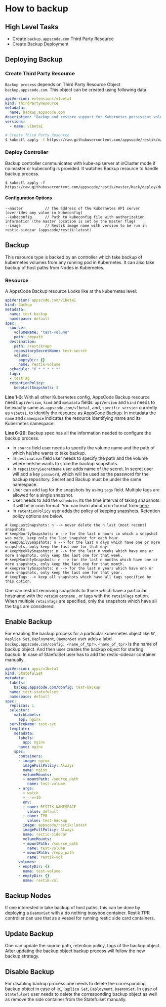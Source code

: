# How to backup



## High Level Tasks
* Create `backup.appscode.com` Third Party Resource
* Create Backup Deployment

## Deploying Backup

### Create Third Party Resource
`Backup process` depends on Third Party Resource Object `backup.appscode.com`. This object can be created using following data.

```yaml
apiVersion: extensions/v1beta1
kind: ThirdPartyResource
metadata:
  name: backup.appscode.com
description: "Backup and restore support for Kubernetes persistent volumes by AppsCode"
versions:
  - name: v1beta1
```


```sh
# Create Third Party Resource
$ kubectl apply -f https://raw.githubusercontent.com/appscode/restik/master/api/extensions/backup.yaml
```


### Deploy Controller
Backup controller communicates with kube-apiserver at inCluster mode if no master or kubeconfig is provided. It watches Backup resource to handle backup process.
```
$ kubectl apply -f https://raw.githubusercontent.com/appscode/restik/master/hack/deploy/deployments.yaml
```

#### Configuration Options
```
--master          // The address of the Kubernetes API server (overrides any value in kubeconfig)
--kubeconfig      // Path to kubeconfig file with authorization information (the master location is set by the master flag)
--image           // Restik image name with version to be run in restic-sidecar (appscode/restik:latest)
```

## Backup
This resource type is backed by an controller which take backup of kubernetes volumes from any running pod in Kubernetes. It can also take backup of host paths from Nodes in Kubernetes.

### Resource
A AppsCode Backup resource Looks like at the kubernetes level:

```yaml
apiVersion: appscode.com/v1beta1
kind: Backup
metadata:
  name: test-backup
  namespace: default
spec:
  source:
    volumeName: "test-volume"
    path: /mypath
  destination:
    path: /restikrepo
    repositorySecretName: test-secret
    volume:
      emptyDir: {}
      name: restik-volume
  schedule: "0 * * * * *"
  tags:
  - testTag
  retentionPolicy:
    keepLastSnapshots: 3
```

**Line 1-3**: With all other Kubernetes config, AppsCode Backup resource needs `apiVersion`, `kind` and `metadata` fields. `apiVersion` and `kind` needs to be exactly same as `appscode.com/v1beta1`, and, `specific version` currently as `v1beta1`, to identify the resource
as AppsCode Backup. In metadata the `name` and `namespace` indicates the resource identifying name and its Kubernetes namespace.

**Line 6-20**: Backup spec has all the information needed to configure the backup process. 

* In `source` field user needs to specify the volume name and the path of which he/she wants to take backup.
* In `destination` field user needs to specify the path and the volume where he/she wants to store the backup snapshots.
* In `repositorySecretName` user adds name of the secret. In secret user will add a key `password`, which will be used as the password for the backup repository. Secret and Backup must be under the same namespace.
* User can add tag for the snapshots by using `tags` field. Multiple tags are allowed for a single snapshot.
* User needs to add the `schedule`. Its the time interval of taking snapshots. It will be in cron format. You can learn about cron format from [here](http://www.nncron.ru/help/EN/working/cron-format.htm).
* In `retentionPolicy` user adds the policy of keeping snapshots. Retention policy options are below.

```
# keepLastSnapshots: n --> never delete the n last (most recent) snapshots
# keepHourlySnapshots: n --> for the last n hours in which a snapshot was made, keep only the last snapshot for each hour.
# keepDailySnapshots: n --> for the last n days which have one or more snapshots, only keep the last one for that day.
# keepWeeklySnapshots: n --> for the last n weeks which have one or more snapshots, only keep the last one for that week.
# keepMonthlySnapshots: n --> for the last n months which have one or more snapshots, only keep the last one for that month.
# keepYearlySnapshots: n --> for the last n years which have one or more snapshots, only keep the last one for that year.
# keepTags --> keep all snapshots which have all tags specified by this option.
```                
One can restrict removing snapshots to those which have a particular hostname with the `retainHostname` , or tags with the `retainTags` option. 
When multiple `retainTags` are specified, only the snapshots which have all the tags are considered.

## Enable Backup

For enabling the backup process for a particular kubernetes object like `RC`, `Replica Set`, `Deployment`, `DaemonSet` user adds a label `backup.appscode.com/config: <name_of_tpr>`. `<name_of_tpr>` is the name of backup object. And then user creates the backup object for starting backub.
In case of StaefulSet user has to add the restic-sidecar container manually.

```yaml
apiVersion: apps/v1beta1
kind: StatefulSet
metadata:
  labels:
    backup.appscode.com/config: test-backup
  name: test-statefulset
  namespace: default
spec:
  replicas: 1
  selector:
    matchLabels:
      app: nginx
  serviceName: test-svc
  template:
    metadata:
      labels:
        app: nginx
      name: nginx
    spec:
      containers:
      - image: nginx
        imagePullPolicy: Always
        name: nginx
        volumeMounts:
        - mountPath: /source_path
          name: test-volume
      - args:
        - watch
        - --v=10
        env:
        - name: RESTIK_NAMESPACE
          value: default
        - name: TPR
          value: test-backup
        image: appscode/restik:latest
        imagePullPolicy: Always
        name: restic-sidecar
        volumeMounts:
        - mountPath: /source_path
          name: test-volume
        - mountPath: /repo_path
          name: restik-vol
      volumes:
      - emptyDir: {}
        name: test-volume
      - emptyDir: {}
        name: restik-vol
```

## Backup Nodes

If one interested in take backup of host paths, this can be done by deploying a `DaemonSet` with a do nothing busybox container. 
Restik TPR controller can use that as a vessel for running restic side card containers.

## Update Backup

One can update the source path, retention policy, tags of the backup object. After updating the backup object backup process will follow the new backup strategy.

## Disable Backup

For disabling backup process one needs to delete the corresponding backup object in case of `RC`, `Replica Set`, `Deployment`, `DaemonSet`.
In case of `Statefulset` user needs to delete the corresponding backup object as well as remove the side container from the Statefulset manually.